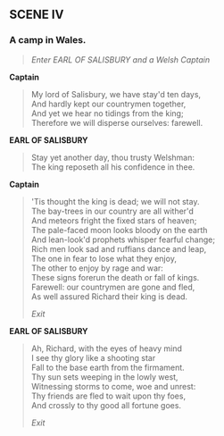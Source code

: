 ## SCENE IV

### A camp in Wales.

> *Enter EARL OF SALISBURY and a Welsh Captain*

<span id="speech1">**Captain**</span>

> <span id="2.4.1">My lord of Salisbury, we have stay'd ten
> days,</span>  
> <span id="2.4.2">And hardly kept our countrymen together,</span>  
> <span id="2.4.3">And yet we hear no tidings from the king;</span>  
> <span id="2.4.4">Therefore we will disperse ourselves:
> farewell.</span>  

<span id="speech2">**EARL OF SALISBURY**</span>

> <span id="2.4.5">Stay yet another day, thou trusty Welshman:</span>  
> <span id="2.4.6">The king reposeth all his confidence in
> thee.</span>  

<span id="speech3">**Captain**</span>

> <span id="2.4.7">'Tis thought the king is dead; we will not
> stay.</span>  
> <span id="2.4.8">The bay-trees in our country are all
> wither'd</span>  
> <span id="2.4.9">And meteors fright the fixed stars of
> heaven;</span>  
> <span id="2.4.10">The pale-faced moon looks bloody on the
> earth</span>  
> <span id="2.4.11">And lean-look'd prophets whisper fearful
> change;</span>  
> <span id="2.4.12">Rich men look sad and ruffians dance and
> leap,</span>  
> <span id="2.4.13">The one in fear to lose what they enjoy,</span>  
> <span id="2.4.14">The other to enjoy by rage and war:</span>  
> <span id="2.4.15">These signs forerun the death or fall of
> kings.</span>  
> <span id="2.4.16">Farewell: our countrymen are gone and fled,</span>  
> <span id="2.4.17">As well assured Richard their king is dead.</span>  
>
> *Exit*

<span id="speech4">**EARL OF SALISBURY**</span>

> <span id="2.4.18">Ah, Richard, with the eyes of heavy mind</span>  
> <span id="2.4.19">I see thy glory like a shooting star</span>  
> <span id="2.4.20">Fall to the base earth from the firmament.</span>  
> <span id="2.4.21">Thy sun sets weeping in the lowly west,</span>  
> <span id="2.4.22">Witnessing storms to come, woe and unrest:</span>  
> <span id="2.4.23">Thy friends are fled to wait upon thy foes,</span>  
> <span id="2.4.24">And crossly to thy good all fortune goes.</span>  
>
> *Exit*
